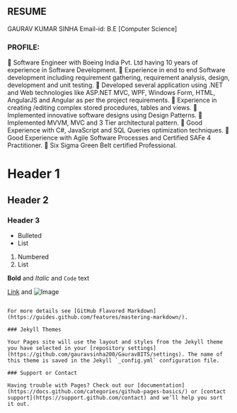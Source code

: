 ## RESUME

GAURAV KUMAR SINHA
Email-id:
B.E [Computer Science] 

### PROFILE:

 Software Engineer with Boeing India Pvt. Ltd having 10 years of experience in Software Development.
 Experience in end to end Software development including requirement gathering, requirement analysis, design, development and unit testing.
 Developed several application using .NET and Web technologies like ASP.NET MVC, WPF, Windows Form, HTML, AngularJS and Angular as per the project requirements.
 Experience in creating /editing complex stored procedures, tables and views.
 Implemented innovative software designs using Design Patterns.
 Implemented MVVM, MVC and 3 Tier architectural pattern.
 Good Experience with C#, JavaScript and SQL Queries optimization techniques.
 Good Experience with Agile Software Processes and Certified SAFe 4 Practitioner.
 Six Sigma Green Belt certified Professional.

# Header 1
## Header 2
### Header 3

- Bulleted
- List

1. Numbered
2. List

**Bold** and _Italic_ and `Code` text

[Link](url) and ![Image](src)
```

For more details see [GitHub Flavored Markdown](https://guides.github.com/features/mastering-markdown/).

### Jekyll Themes

Your Pages site will use the layout and styles from the Jekyll theme you have selected in your [repository settings](https://github.com/gauravsinha200/GauravBITS/settings). The name of this theme is saved in the Jekyll `_config.yml` configuration file.

### Support or Contact

Having trouble with Pages? Check out our [documentation](https://docs.github.com/categories/github-pages-basics/) or [contact support](https://support.github.com/contact) and we’ll help you sort it out.
